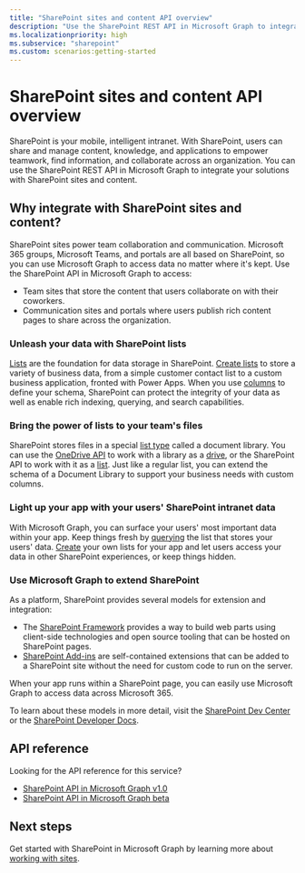 ```yaml
---
title: "SharePoint sites and content API overview"
description: "Use the SharePoint REST API in Microsoft Graph to integrate solutions with SharePoint sites and content that users collaborate on and share across an organization."
ms.localizationpriority: high
ms.subservice: "sharepoint"
ms.custom: scenarios:getting-started
---
```


# SharePoint sites and content API overview

SharePoint is your mobile, intelligent intranet. With SharePoint, users can share and manage content, knowledge, and applications to empower teamwork, find information, and collaborate across an organization. You can use the SharePoint REST API in Microsoft Graph to integrate your solutions with SharePoint sites and content.

## Why integrate with SharePoint sites and content?

SharePoint sites power team collaboration and communication. Microsoft 365 groups, Microsoft Teams, and portals are all based on SharePoint, so you can use Microsoft Graph to access data no matter where it's kept. Use the SharePoint API in Microsoft Graph to access:

- Team sites that store the content that users collaborate on with their coworkers.
- Communication sites and portals where users publish rich content pages to share across the organization.

### Unleash your data with SharePoint lists

[Lists][list] are the foundation for data storage in SharePoint.
[Create lists][create] to store a variety of business data, from a simple customer contact list to a custom business application, fronted with Power Apps.
When you use [columns][] to define your schema, SharePoint can protect the integrity of your data as well as enable  rich indexing, querying, and search capabilities.

### Bring the power of lists to your team's files

SharePoint stores files in a special [list type][] called a document library.
You can use the [OneDrive API][] to work with a library as a [drive][], or the SharePoint API to work with it as a [list][].
Just like a regular list, you can extend the schema of a Document Library to support your business needs with custom columns.

### Light up your app with your users' SharePoint intranet data

With Microsoft Graph, you can surface your users' most important data within your app.
Keep things fresh by [querying][] the list that stores your users' data.
[Create][] your own lists for your app and let users access your data in other SharePoint experiences, or keep things hidden.

### Use Microsoft Graph to extend SharePoint

As a platform, SharePoint provides several models for extension and integration:

- The [SharePoint Framework][] provides a way to build web parts using client-side technologies and open source tooling that can be hosted on SharePoint pages.
- [SharePoint Add-ins][] are self-contained extensions that can be added to a SharePoint site without the need for custom code to run on the server.

When your app runs within a SharePoint page, you can easily use Microsoft Graph to access data across Microsoft 365.

To learn about these models in more detail, visit the [SharePoint Dev Center][] or the [SharePoint Developer Docs][].

## API reference
Looking for the API reference for this service?

- [SharePoint API in Microsoft Graph v1.0](/graph/api/resources/sharepoint)
- [SharePoint API in Microsoft Graph beta](/graph/api/resources/sharepoint?view=graph-rest-beta&preserve-view=true)

## Next steps

Get started with SharePoint in Microsoft Graph by learning more about [working with sites](/graph/api/resources/sharepoint).

[list]: /graph/api/resources/list
[columns]: /graph/api/resources/columndefinition
[list type]: /graph/api/resources/listinfo
[create]: /graph/api/list-create
[querying]: /graph/api/listitem-get
[drive]: /graph/api/resources/drive
[OneDrive API]: /graph/api/resources/onedrive
[SharePoint Framework]: /sharepoint/dev/spfx/sharepoint-framework-overview
[SharePoint Add-ins]: /sharepoint/dev/sp-add-ins/sharepoint-add-ins
[SharePoint Dev Center]: https://developer.microsoft.com/sharepoint
[SharePoint Developer Docs]: /sharepoint/dev/
[SharePoint]: /graph/api/resources/sharepoint
